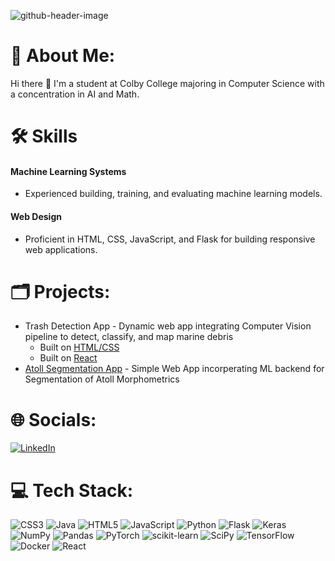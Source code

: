 
![github-header-image](https://github.com/RayWang0328/RayWang0328/assets/19866871/e8980322-c4f4-49d6-9a15-9b48850dcb4f)

# 💫 About Me:
Hi there 👋
I'm a student at Colby College majoring in Computer Science with a concentration in AI and Math.

# 🛠️ Skills
#### Machine Learning Systems
* Experienced building, training, and evaluating machine learning models.
#### Web Design
* Proficient in HTML, CSS, JavaScript, and Flask for building responsive web applications.

# 🗂️ Projects:
* Trash Detection App - Dynamic web app integrating Computer Vision pipeline to detect, classify, and map marine debris
  * Built on [HTML/CSS](https://github.com/RayWang0328/Trash-Detection-App)
  * Built on [React](https://github.com/RayWang0328/React-Trash-Detection-App)
* [Atoll Segmentation App](https://github.com/RayWang0328/Atoll-Semantic-Segmentation) - Simple Web App incorperating ML backend for Segmentation of Atoll Morphometrics
# 🌐 Socials:
[![LinkedIn](https://img.shields.io/badge/LinkedIn-%230077B5.svg?logo=linkedin&logoColor=white)](https://linkedin.com/in/ray-wang-7bb925208) 

# 💻 Tech Stack:
![CSS3](https://img.shields.io/badge/css3-%231572B6.svg?style=for-the-badge&logo=css3&logoColor=white) ![Java](https://img.shields.io/badge/java-%23ED8B00.svg?style=for-the-badge&logo=java&logoColor=white) ![HTML5](https://img.shields.io/badge/html5-%23E34F26.svg?style=for-the-badge&logo=html5&logoColor=white) ![JavaScript](https://img.shields.io/badge/javascript-%23323330.svg?style=for-the-badge&logo=javascript&logoColor=%23F7DF1E) ![Python](https://img.shields.io/badge/python-3670A0?style=for-the-badge&logo=python&logoColor=ffdd54) ![Flask](https://img.shields.io/badge/flask-%23000.svg?style=for-the-badge&logo=flask&logoColor=white) ![Keras](https://img.shields.io/badge/Keras-%23D00000.svg?style=for-the-badge&logo=Keras&logoColor=white) ![NumPy](https://img.shields.io/badge/numpy-%23013243.svg?style=for-the-badge&logo=numpy&logoColor=white) ![Pandas](https://img.shields.io/badge/pandas-%23150458.svg?style=for-the-badge&logo=pandas&logoColor=white) ![PyTorch](https://img.shields.io/badge/PyTorch-%23EE4C2C.svg?style=for-the-badge&logo=PyTorch&logoColor=white) ![scikit-learn](https://img.shields.io/badge/scikit--learn-%23F7931E.svg?style=for-the-badge&logo=scikit-learn&logoColor=white) ![SciPy](https://img.shields.io/badge/SciPy-%230C55A5.svg?style=for-the-badge&logo=scipy&logoColor=%white) ![TensorFlow](https://img.shields.io/badge/TensorFlow-%23FF6F00.svg?style=for-the-badge&logo=TensorFlow&logoColor=white) ![Docker](https://img.shields.io/badge/docker-%230db7ed.svg?style=for-the-badge&logo=docker&logoColor=white) ![React](https://img.shields.io/badge/react-%2320232a.svg?style=for-the-badge&logo=react&logoColor=%2361DAFB)
